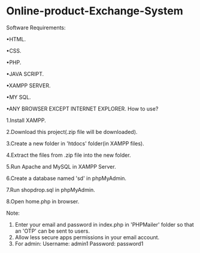 # Online-product-Exchange-System

Software Requirements:

•HTML.

•CSS.

•PHP.

•JAVA SCRIPT.

•XAMPP SERVER.

•MY SQL.

•ANY BROWSER EXCEPT INTERNET EXPLORER.
How to use?

1.Install XAMPP.

2.Download this project(.zip file will be downloaded).

3.Create a new folder in 'htdocs' folder(in XAMPP files).

4.Extract the files from .zip file into the new folder.

5.Run Apache and MySQL in XAMPP Server.

6.Create a database named 'sd' in phpMyAdmin.

7.Run shopdrop.sql in phpMyAdmin.

8.Open home.php in browser.

Note:
1. Enter your email and password in index.php in 'PHPMailer' folder so that an 'OTP' can be sent to users.
2. Allow less secure apps permissions in your email account.
3. For admin: 
              Username: admin1
              Password: password1
